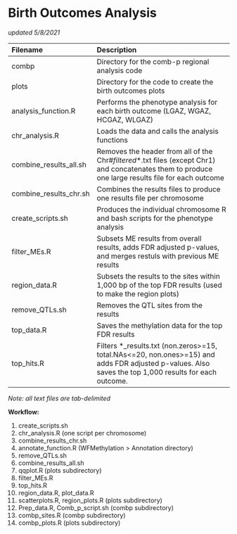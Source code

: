 # Birth Outcomes Analysis
*updated 5/8/2021*

| **Filename**			| **Description** |
|:------------------------------|:----------------|
| combp				| Directory for the comb-p regional analysis code |
| plots				| Directory for the code to create the birth outcomes plots |
| analysis_function.R 		| Performs the phenotype analysis for each birth outcome (LGAZ, WGAZ, HCGAZ, WLGAZ) |
| chr_analysis.R 		| Loads the data and calls the analysis functions |
| combine_results_all.sh	| Removes the header from all of the Chr#_filtered_*.txt files (except Chr1) and concatenates them to produce one large results file for each outcome |
| combine_results_chr.sh	| Combines the results files to produce one results file per chromosome |
| create_scripts.sh		| Produces the individual chromosome R and bash scripts for the phenotype analysis |
| filter_MEs.R			| Subsets ME results from overall results, adds FDR adjusted p-values, and merges restuls with previous ME results |				
| region_data.R			| Subsets the results to the sites within 1,000 bp of the top FDR results (used to make the region plots) |
| remove_QTLs.sh		| Removes the QTL sites from the results |
| top_data.R			| Saves the methylation data for the top FDR results |
| top_hits.R			| Filters *_results.txt (non.zeros>=15, total.NAs<=20, non.ones>=15) and adds FDR adjusted p-values. Also saves the top 1,000 results for each outcome. |

*Note: all text files are tab-delimited*

**Workflow:**
1) create_scripts.sh
2) chr_analysis.R (one script per chromosome)
3) combine_results_chr.sh
4) annotate_function.R (WFMethylation > Annotation directory)
5) remove_QTLs.sh
6) combine_results_all.sh
7) qqplot.R (plots subdirectory)
8) filter_MEs.R
9) top_hits.R
10) region_data.R, plot_data.R
11) scatterplots.R, region_plots.R (plots subdirectory)
12) Prep_data.R, Comb_p_script.sh (combp subdirectory)
13) combp_sites.R (combp subdirectory)
14) combp_plots.R (plots subdirectory)